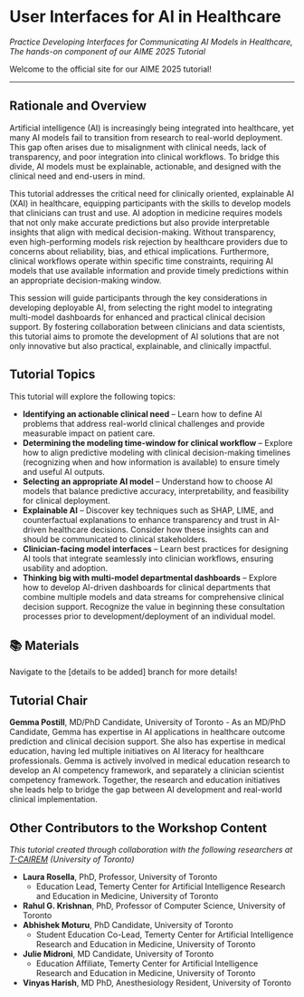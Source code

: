 # User Interfaces for AI in Healthcare 
*Practice Developing Interfaces for Communicating AI Models in Healthcare, The hands-on component of our AIME 2025 Tutorial*

Welcome to the official site for our AIME 2025 tutorial! 

---
##  Rationale and Overview

Artificial intelligence (AI) is increasingly being integrated into healthcare, yet many AI models fail to transition from research to real-world deployment. This gap often arises due to misalignment with clinical needs, lack of transparency, and poor integration into clinical workflows. To bridge this divide, AI models must be explainable, actionable, and designed with the clinical need and end-users in mind.

This tutorial addresses the critical need for clinically oriented, explainable AI (XAI) in healthcare, equipping participants with the skills to develop models that clinicians can trust and use. AI adoption in medicine requires models that not only make accurate predictions but also provide interpretable insights that align with medical decision-making. Without transparency, even high-performing models risk rejection by healthcare providers due to concerns about reliability, bias, and ethical implications. Furthermore, clinical workflows operate within specific time constraints, requiring AI models that use available information and provide timely predictions within an appropriate decision-making window.

This session will guide participants through the key considerations in developing deployable AI, from selecting the right model to integrating multi-model dashboards for enhanced and practical clinical decision support. By fostering collaboration between clinicians and data scientists, this tutorial aims to promote the development of AI solutions that are not only innovative but also practical, explainable, and clinically impactful.


## Tutorial Topics

This tutorial will explore the following topics:
- **Identifying an actionable clinical need** – Learn how to define AI problems that address real-world clinical challenges and provide measurable impact on patient care.
- **Determining the modeling time-window for clinical workflow** – Explore how to align predictive modeling with clinical decision-making timelines (recognizing when and how information is available) to ensure timely and useful AI outputs.
- **Selecting an appropriate AI model** – Understand how to choose AI models that balance predictive accuracy, interpretability, and feasibility for clinical deployment.
- **Explainable AI** – Discover key techniques such as SHAP, LIME, and counterfactual explanations to enhance transparency and trust in AI-driven healthcare decisions. Consider how these insights can and should be communicated to clinical stakeholders.
- **Clinician-facing model interfaces** – Learn best practices for designing AI tools that integrate seamlessly into clinician workflows, ensuring usability and adoption.
- **Thinking big with multi-model departmental dashboards** – Explore how to develop AI-driven dashboards for clinical departments that combine multiple models and data streams for comprehensive clinical decision support. Recognize the value in beginning these consultation processes prior to development/deployment of an individual model.


## 📚 Materials
Navigate to the [details to be added] branch for more details!


## Tutorial Chair
**Gemma Postill**, MD/PhD Candidate, University of Toronto - As an MD/PhD Candidate, Gemma has expertise in AI applications in healthcare outcome prediction and clinical decision support. She also has expertise in medical education, having led multiple initiatives on AI literacy for healthcare professionals. Gemma is actively involved in medical education research to develop an AI competency framework, and separately a clinician scientist competency framework. Together, the research and education initiatives she leads help to bridge the gap between AI development and real-world clinical implementation.

## Other Contributors to the Workshop Content
*This tutorial created through collaboration with the following researchers at [T-CAIREM](https://tcairem.utoronto.ca) (University of Toronto)*
- **Laura Rosella**, PhD, Professor, University of Toronto
  - Education Lead, Temerty Center for Artificial Intelligence Research and Education in Medicine, University of Toronto
- **Rahul G. Krishnan**, PhD, Professor of Computer Science, University of Toronto
- **Abhishek Moturu**, PhD Candidate, University of Toronto
  - Student Education Co-Lead, Temerty Center for Artificial Intelligence Research and Education in Medicine, University of Toronto
- **Julie Midroni**, MD Candidate, University of Toronto
  - Education Affiliate, Temerty Center for Artificial Intelligence Research and Education in Medicine, University of Toronto
- **Vinyas Harish**, MD PhD, Anesthesiology Resident, University of Toronto 


